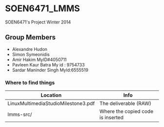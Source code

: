 SOEN6471_LMMS
=============

SOEN6471's Project
Winter 2014

Group Members
---------------
- Alexandre Hudon
- Simon Symeonidis
- Amir Hakim MyID#4050711
- Pavleen Kaur Batra My id : 9754733
- Sardar Maninder Singh MyId:6555519

### Where to find things

Location                             | Info
------------------------------------ | ----------------------------------------
LinuxMultimediaStudioMilestone3.pdf  | The deliverable (RAW)
lmms-src/                            | Where the copied code is inserted
